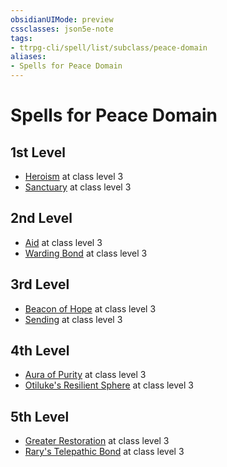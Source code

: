 ```yaml
---
obsidianUIMode: preview
cssclasses: json5e-note
tags:
- ttrpg-cli/spell/list/subclass/peace-domain
aliases:
- Spells for Peace Domain
---
```

# Spells for Peace Domain

## 1st Level

- [Heroism](Інструменти%20ДМ/CLI/spells/heroism-xphb.md "XPHB") at class level 3
- [Sanctuary](Інструменти%20ДМ/CLI/spells/sanctuary-xphb.md "XPHB") at class level 3

## 2nd Level

- [Aid](Інструменти%20ДМ/CLI/spells/aid-xphb.md "XPHB") at class level 3
- [Warding Bond](Інструменти%20ДМ/CLI/spells/warding-bond-xphb.md "XPHB") at class level 3

## 3rd Level

- [Beacon of Hope](Інструменти%20ДМ/CLI/spells/beacon-of-hope-xphb.md "XPHB") at class level 3
- [Sending](Інструменти%20ДМ/CLI/spells/sending-xphb.md "XPHB") at class level 3

## 4th Level

- [Aura of Purity](Інструменти%20ДМ/CLI/spells/aura-of-purity-xphb.md "XPHB") at class level 3
- [Otiluke's Resilient Sphere](Інструменти%20ДМ/CLI/spells/otilukes-resilient-sphere-xphb.md "XPHB") at class level 3

## 5th Level

- [Greater Restoration](Інструменти%20ДМ/CLI/spells/greater-restoration-xphb.md "XPHB") at class level 3
- [Rary's Telepathic Bond](Інструменти%20ДМ/CLI/spells/rarys-telepathic-bond-xphb.md "XPHB") at class level 3